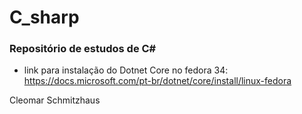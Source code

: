 # C_sharp

### Repositório de estudos de C#

- link para instalação do Dotnet Core no fedora 34: https://docs.microsoft.com/pt-br/dotnet/core/install/linux-fedora

Cleomar Schmitzhaus
